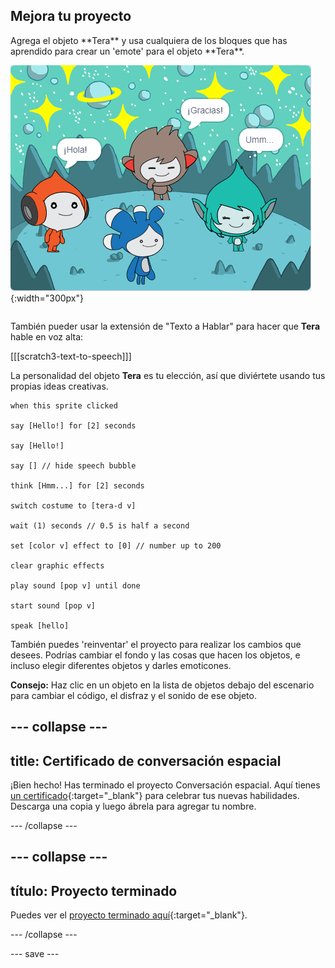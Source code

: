 ## Mejora tu proyecto

<div style="display: flex; flex-wrap: wrap">
<div style="flex-basis: 200px; flex-grow: 1; margin-right: 15px;">
Agrega el objeto **Tera** y usa cualquiera de los bloques que has aprendido para crear un 'emote' para el objeto **Tera**.
</div>
<div>

![El objeto Tera en el Escenario.](images/tera-step.png){:width="300px"}

</div>
</div>

También pueder usar la extensión de "Texto a Hablar" para hacer que **Tera** hable en voz alta:

[[[scratch3-text-to-speech]]]

La personalidad del objeto **Tera** es tu elección, así que diviértete usando tus propias ideas creativas.

```blocks3
when this sprite clicked

say [Hello!] for [2] seconds

say [Hello!]

say [] // hide speech bubble

think [Hmm...] for [2] seconds

switch costume to [tera-d v]

wait (1) seconds // 0.5 is half a second

set [color v] effect to [0] // number up to 200

clear graphic effects

play sound [pop v] until done

start sound [pop v]

speak [hello]
```

También puedes 'reinventar' el proyecto para realizar los cambios que desees. Podrías cambiar el fondo y las cosas que hacen los objetos, e incluso elegir diferentes objetos y darles emoticones.

**Consejo:** Haz clic en un objeto en la lista de objetos debajo del escenario para cambiar el código, el disfraz y el sonido de ese objeto.

--- collapse ---
---
title: Certificado de conversación espacial
---

¡Bien hecho! Has terminado el proyecto Conversación espacial. Aquí tienes [un certificado](https://drive.google.com/file/d/18xx4uNIyRSty_2ujHkGDzGwTgfSGC1AF/view?usp=sharing){:target="_blank"} para celebrar tus nuevas habilidades. Descarga una copia y luego ábrela para agregar tu nombre.

--- /collapse ---

--- collapse ---
---
título: Proyecto terminado
---

Puedes ver el [proyecto terminado aquí](https://scratch.mit.edu/projects/485673032/){:target="_blank"}.

--- /collapse ---

--- save ---
